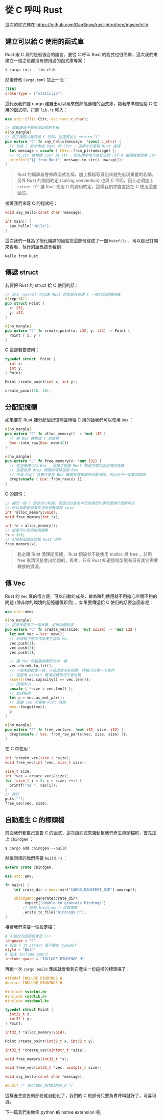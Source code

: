 從 C 呼叫 Rust
==============

這次的程式碼在 https://github.com/DanSnow/rust-intro/tree/master/clib

建立可以給 C 使用的函式庫
-------------------------

Rust 跟 C 真的是個很合的語言，要從 C 呼叫 Rust 的程式也很簡單，這次我們來建立一個之前都沒有使用過的函式庫專案：

```shell
$ cargo init --lib clib
```

然後修改 `Cargo.toml` 加上一段：

```toml
[lib]
crate-type = ["staticlib"]
```

這代表我們要 cargo 建置出可以用來做靜態連結的函式庫，接著來準備個給 C 使用的函式吧，打開 `lib.rs` 輸入：

```rust
use std::{ffi::CStr, os::raw::c_char};

// 讓編譯器不要修改函式的名稱
#[no_mangle]
// 為了讓函式能夠被 C 呼叫，這邊要加上 extern "C"
pub extern "C" fn say_hello(message: *const c_char) {
  // 包裝 C 的字串成 Rust 的 CStr ，這樣才方便被 Rust 處理
  let message = unsafe { CStr::from_ptr(message) };
  // to_str 會轉換 CStr 成 str ，但如果字串不是合法的 utf-8 編碼就會回傳 Err
  println!("{} from Rust", message.to_str().unwrap());
}
```

> Rust 的編譯器會修改函式名稱，加上模組等資訊來避免出現重覆的名稱，另外 Rust 的調用約定 (calling convention) 也與 C 不同，因此必須加上 `extern "C"` 讓 Rust 使用 C 的調用約定，這樣我們才能直接在 C 使用這些函式。

接著我們來寫 C 的程式吧：

```c
void say_hello(const char *message);

int main() {
  say_hello("Hello");
}
```

這次我們一樣為了簡化編譯的過程把這部份寫成了一個 `Makefile` ，可以自己打開來看看，執行的話應該會看到：

```plain
Hello from Rust
```

傳遞 struct
-----------

若要把 Rust 的 struct 給 C 使用的話：

```rust
// 加上 repr(C) 可以讓 Rust 的型態具有跟 C 一樣的記憶體結構
#[repr(C)]
pub struct Point {
  x: i32,
  y: i32,
}

#[no_mangle]
pub extern "C" fn create_point(x: i32, y: i32) -> Point {
  Point { x, y }
}
```

C 這邊若要使用：

```c
typedef struct _Point {
  int x;
  int y;
} Point;

Point create_point(int x, int y);

create_point(10, 20);
```

分配記憶體
----------

如果要在 Rust 裡分配個記憶體並傳給 C 用的話我們可以使用 `Box` ：

```rust
#[no_mangle]
pub extern "C" fn alloc_memory() -> *mut i32 {
  // 將 Box 轉換成 C 的指標
  Box::into_raw(Box::new(42))
}

#[no_mangle]
pub extern "C" fn free_memory(x: *mut i32) {
  // 從指標建立回 Box ，這樣才能讓 Rust 知道怎麼回收這塊記憶體
  // 這邊使用 drop 明確的清掉這個 Box
  // 不過 Rust 其實也會在 Box 離開有效範圍時自動清掉，所以也不一定要這樣做
  drop(unsafe { Box::from_raw(x) });
}
```

C 的部份：

```c
// 補充一個 C 語言的小知識，若函式的宣告中沒放東西代表的是傳什麼都可以
// 所以我都會習慣在沒有參數時放 void
int *alloc_memory(void);
void free_memory(int *x);

int *x = alloc_memory();
// 這邊可以使用這個變數
*x = 123;
// 記得把空間交回給 Rust 清除
free_memory(x);
```

> 務必讓 Rust 清理記憶體， Rust 預設並不是使用 malloc 與 free ，若用 free 來清理是會出問題的，再者，只有 Rust 知道那個型態有沒有其它需要釋放的資源。

傳 Vec
------

Rust 的 `Vec` 真的很方便，可以自動的成長，做為陣列使用就不用擔心空間不夠的問題 (除非你的環境的記憶體很珍貴) ，如果要傳遞給 C 使用的話要怎麼辦呢：

```rust
use std::mem;

#[no_mangle]
// 這邊多使用了一個參數，用來回傳長度
pub extern "C" fn create_vec(size: *mut usize) -> *mut i32 {
  let mut vec = Vec::new();
  // 假設做了些工作來產生這個 Vec
  vec.push(1);
  vec.push(2);
  vec.push(3);

  // 讓 Vec 的容量與實際大小一樣
  vec.shrink_to_fit();
  // 一般來說都會一樣，不過這並沒有保證，詳細可以看一下文件
  // 這邊用 assert 確保這種情況不會出現
  assert!(vec.capacity() == vec.len());
  // 回傳大小
  unsafe { *size = vec.len() };
  // 取得指標
  let p = vec.as_mut_ptr();
  // 這讓 vec 不會被 Rust 清除
  mem::forget(vec);
  p
}

#[no_mangle]
pub extern "C" fn free_vec(vec: *mut i32, size: i32) {
  drop(unsafe { Vec::from_raw_parts(vec, size, size) });
}
```

在 C 中使用：

```c
int *create_vec(size_t *size);
void free_vec(int *vec, size_t size);

size_t size;
int *vec = create_vec(&size);
for (size_t i = 0; i < size; ++i) {
  printf("%d ", vec[i]);
}
// 換行
puts("");
free_vec(vec, size);
```

自動產生 C 的標頭檔
-------------------

前面我們都自己宣告 C 的函式，這次讓程式來自動幫我們產生標頭檔吧，首先加上 `cbindgen` ：

```shell
$ cargo add cbindgen --build
```

然後同樣的我們需要 `build.rs` ：

```rust
extern crate cbindgen;

use std::env;

fn main() {
    let crate_dir = env::var("CARGO_MANIFEST_DIR").unwrap();

    cbindgen::generate(crate_dir)
        .expect("Unable to generate bindings")
        // 寫到 bindings.h 這個檔案
        .write_to_file("bindings.h");
}
```

接著我們需要一個設定檔：

```toml
# 不設定的話預設會是 C++
language = "C"
# 設定 C 的 struct 要不要加 typedef
style = "Both"
# 設定 include guard
include_guard = "INCLUDE_BINDINGS_H"
```

再跑一次 `cargo build` 應該就會看到它產生一份這樣的標頭檔了：

```c
#ifndef INCLUDE_BINDINGS_H
#define INCLUDE_BINDINGS_H

#include <stdint.h>
#include <stdlib.h>
#include <stdbool.h>

typedef struct Point {
  int32_t x;
  int32_t y;
} Point;

int32_t *alloc_memory(void);

Point create_point(int32_t x, int32_t y);

int32_t *create_vec(uintptr_t *size);

void free_memory(int32_t *x);

void free_vec(int32_t *vec, uintptr_t size);

void say_hello(const char *message);

#endif /* INCLUDE_BINDINGS_H */
```

這樣產生宣告的部份就自動化了，我們的 C 的部份只要負責呼叫就好了，可喜可賀。

下一篇我們來做個 python 的 native extension 吧。
